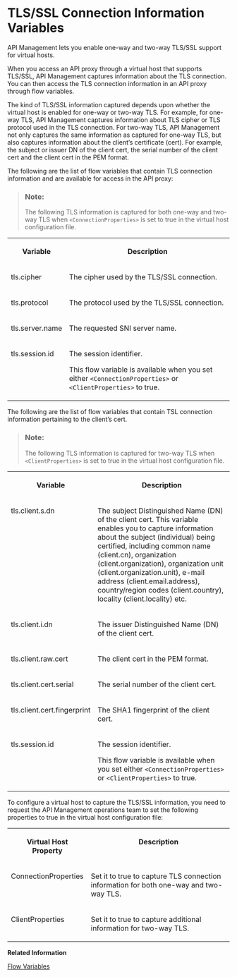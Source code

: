 <!-- loio9326107f768045f39d83a6347edb027a -->

# TLS/SSL Connection Information Variables

API Management lets you enable one-way and two-way TLS/SSL support for virtual hosts.

When you access an API proxy through a virtual host that supports TLS/SSL, API Management captures information about the TLS connection. You can then access the TLS connection information in an API proxy through flow variables.

The kind of TLS/SSL information captured depends upon whether the virtual host is enabled for one-way or two-way TLS. For example, for one-way TLS, API Management captures information about TLS cipher or TLS protocol used in the TLS connection. For two-way TLS, API Management not only captures the same information as captured for one-way TLS, but also captures information about the client’s certificate \(cert\). For example, the subject or issuer DN of the client cert, the serial number of the client cert and the client cert in the PEM format.

The following are the list of flow variables that contain TLS connection information and are available for access in the API proxy:

> ### Note:  
> The following TLS information is captured for both one-way and two-way TLS when `<ConnectionProperties>` is set to true in the virtual host configuration file.


<table>
<tr>
<th valign="top">

Variable

</th>
<th valign="top">

Description

</th>
</tr>
<tr>
<td valign="top">

tls.cipher

</td>
<td valign="top">

The cipher used by the TLS/SSL connection.

</td>
</tr>
<tr>
<td valign="top">

tls.protocol

</td>
<td valign="top">

The protocol used by the TLS/SSL connection.

</td>
</tr>
<tr>
<td valign="top">

tls.server.name

</td>
<td valign="top">

The requested SNI server name.

</td>
</tr>
<tr>
<td valign="top">

tls.session.id

</td>
<td valign="top">

The session identifier.

This flow variable is available when you set either `<ConnectionProperties>` or `<ClientProperties>` to true.

</td>
</tr>
</table>

The following are the list of flow variables that contain TSL connection information pertaining to the client’s cert.

> ### Note:  
> The following TLS information is captured for two-way TLS when `<ClientProperties>` is set to true in the virtual host configuration file.


<table>
<tr>
<th valign="top">

Variable

</th>
<th valign="top">

Description

</th>
</tr>
<tr>
<td valign="top">

tls.client.s.dn

</td>
<td valign="top">

The subject Distinguished Name \(DN\) of the client cert. This variable enables you to capture information about the subject \(individual\) being certified, including common name \(client.cn\), organization \(client.organization\), organization unit \(client.organization.unit\), e-mail address \(client.email.address\), country/region codes \(client.country\), locality \(client.locality\) etc.

</td>
</tr>
<tr>
<td valign="top">

tls.client.i.dn

</td>
<td valign="top">

The issuer Distinguished Name \(DN\) of the client cert.

</td>
</tr>
<tr>
<td valign="top">

tls.client.raw.cert

</td>
<td valign="top">

The client cert in the PEM format.

</td>
</tr>
<tr>
<td valign="top">

tls.client.cert.serial

</td>
<td valign="top">

The serial number of the client cert.

</td>
</tr>
<tr>
<td valign="top">

tls.client.cert.fingerprint

</td>
<td valign="top">

The SHA1 fingerprint of the client cert.

</td>
</tr>
<tr>
<td valign="top">

tls.session.id

</td>
<td valign="top">

The session identifier.

This flow variable is available when you set either `<ConnectionProperties>` or `<ClientProperties>` to true.

</td>
</tr>
</table>

To configure a virtual host to capture the TLS/SSL information, you need to request the API Management operations team to set the following properties to true in the virtual host configuration file:


<table>
<tr>
<th valign="top">

Virtual Host Property

</th>
<th valign="top">

Description

</th>
</tr>
<tr>
<td valign="top">

ConnectionProperties

</td>
<td valign="top">

Set it to true to capture TLS connection information for both one-way and two-way TLS.

</td>
</tr>
<tr>
<td valign="top">

ClientProperties

</td>
<td valign="top">

Set it to true to capture additional information for two-way TLS.

</td>
</tr>
</table>

**Related Information**  


[Flow Variables](flow-variables-47f27da.md "This topic provides information about the flow variables.")


